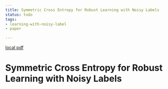 ```yaml
---
title: Symmetric Cross Entropy for Robust Learning with Noisy Labels
status: todo
tags:
- learning-with-noisy-label
- paper

---
```


[local pdf](../../../pdfs/Symmetric%20Cross%20Entropy%20for%20Robust%20Learning%20with%20Noisy%20Labels.pdf)

# Symmetric Cross Entropy for Robust Learning with Noisy Labels
